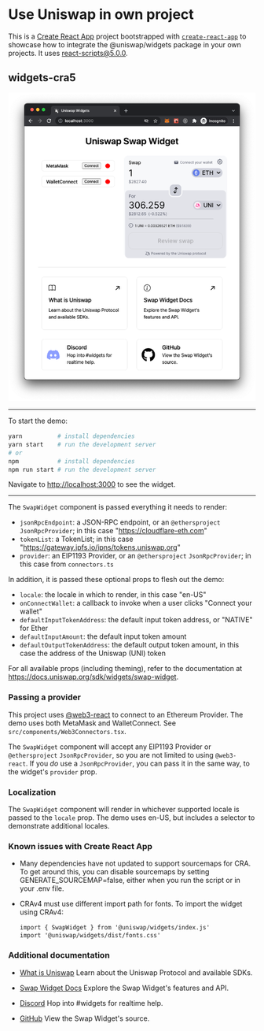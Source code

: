 # Use Uniswap in own project
This is a [Create React App](https://create-react-app.dev/) project bootstrapped with [`create-react-app`](https://create-react-app.dev/docs/getting-started) to showcase how to integrate the @uniswap/widgets package in your own projects. It uses react-scripts@5.0.0.

## widgets-cra5

![Uniswap Widgets](uniswap-widgets.png)

---

To start the demo:

```bash
yarn          # install dependencies
yarn start    # run the development server
# or
npm           # install dependencies
npm run start # run the development server
```

Navigate to [http://localhost:3000](http://localhost:3000) to see the widget.

---

The `SwapWidget` component is passed everything it needs to render:

- `jsonRpcEndpoint`: a JSON-RPC endpoint, or an `@ethersproject` `JsonRpcProvider`; in this case "https://cloudflare-eth.com"
- `tokenList`: a TokenList; in this case "https://gateway.ipfs.io/ipns/tokens.uniswap.org"
- `provider`: an EIP1193 Provider, or an `@ethersproject` `JsonRpcProvider`; in this case from `connectors.ts`

In addition, it is passed these optional props to flesh out the demo:

- `locale`: the locale in which to render, in this case "en-US"
- `onConnectWallet`: a callback to invoke when a user clicks "Connect your wallet"
- `defaultInputTokenAddress`: the default input token address, or "NATIVE" for Ether
- `defaultInputAmount`: the default input token amount
- `defaultOutputTokenAddress`: the default output token amount, in this case the address of the Uniswap (UNI) token

For all available props (including theming), refer to the documentation at https://docs.uniswap.org/sdk/widgets/swap-widget.

### Passing a provider

This project uses [@web3-react](https://github.com/NoahZinsmeister/web3-react) to connect to an Ethereum Provider. The demo uses both MetaMask and WalletConnect. See `src/components/Web3Connectors.tsx`.

The `SwapWidget` component will accept any EIP1193 Provider or `@ethersproject` `JsonRpcProvider`, so you are not limited to using `@web3-react`. If you _do_ use a `JsonRpcProvider`, you can pass it in the same way, to the widget's `provider` prop.

### Localization

The `SwapWidget` component will render in whichever supported locale is passed to the `locale` prop. The demo uses en-US, but includes a selector to demonstrate additional locales.

### Known issues with Create React App

- Many dependencies have not updated to support sourcemaps for CRA. To get around this, you can disable sourcemaps by setting GENERATE_SOURCEMAP=false, either when you run the script or in your .env file.

- CRAv4 must use different import path for fonts. To import the widget using CRAv4:

      import { SwapWidget } from '@uniswap/widgets/index.js'
      import '@uniswap/widgets/dist/fonts.css'

### Additional documentation

- [What is Uniswap](https://docs.uniwap.org/)
  Learn about the Uniswap Protocol and available SDKs.

- [Swap Widget Docs](https://docs.uniswap.org/sdk/widgets/swap-widget)
  Explore the Swap Widget's features and API.

- [Discord](https://discord.gg/ybKVQUWb4s)
  Hop into #widgets for realtime help.

- [GitHub](https://github.com/Uniswap/interface/blob/main/src/lib/index.tsx)
  View the Swap Widget's source.
